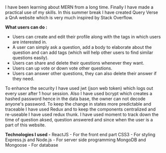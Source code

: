 I have been learning about MERN from a long time. Finally I have made a practical use of my skills. In this summer break I have created Query Verse a QnA website which is very much inspired by Stack Overflow.

**What users can do :**
- Users can create and edit their profile along with the tags in which users are interested in.
- A user can simply ask a question, add a body to elaborate about the question and can add tags (which will help other users to find similar questions easily).
- Users can share and delete their questions whenever they want.
- Users can up vote or down vote other questions.
- Users can answer other questions, they can also delete their answer if they need.

To enhance the security I have used jwt (json web token) which logs out every user after 1 hour session.
Also I have used bcrypt which creates a hashed password hence in the data base, the owner can not decode anyone's password.
To keep the change in states more predictable and traceable I have used Redux and to keep the components centralized and re-useable I have used redux thunk.
I have used moment to track down the time of question aksed, question answered and since when the user is a part of this website.

**Technologies I used -**
ReactJS - For the front end part
CSS3 - For styling
Express.js and Node.js - For server side programming
MongoDB and Mongoose - For database

